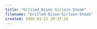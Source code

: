 ```yaml
---
title: "Grilled Bison Sirloin Steak"
filename: "Grilled-Bison-Sirloin-Steak"
created: 1989-03-21 20:37:24
---
```

